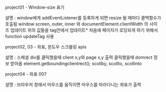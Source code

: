 project01 - Window-size 표기

설명 : 
window에게 addEventListener를 등록하게 되면 resize 될 때마다 콜백함수가 호출됨
window screen, outer, inner 와 documentElement.clientWidth 의 사이즈 업데이트
위의 값들을 tag안에서 업데이트*
처음에 페이지가 로딩되게 하기 위해서 function updateTag 사용


project02, 03 - 좌표, 윈도우 스크롤링 apis

설명 : 
스페셜 div를 클릭했을때 client x,y와 page x,y 출력
클릭했을때 domrect 정보 받아옴
element.getboundingclientrect();
scollby, scollto, scollinto
 
project04 - 좌표 007

설명 : 브라우저 창에서 마우스를 움직이면 마우스를 따라다니는 좌표가 출력

